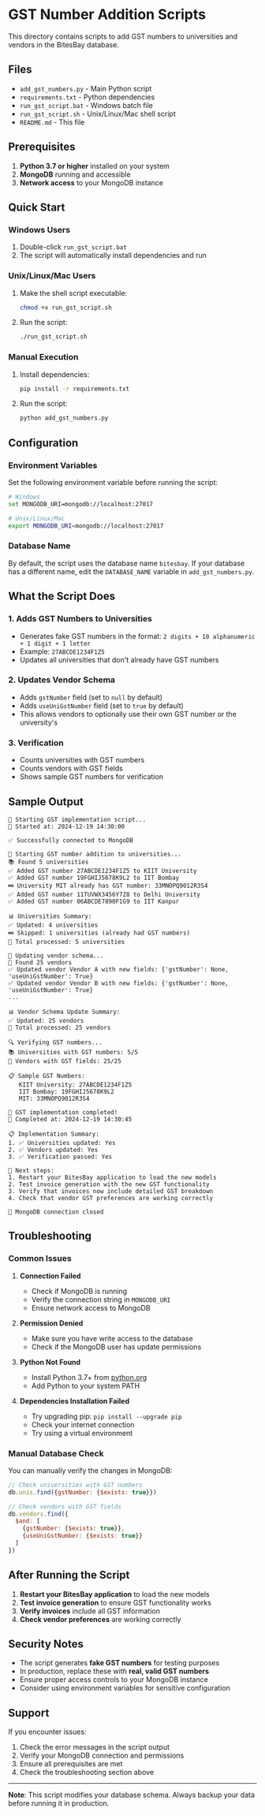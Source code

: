 # GST Number Addition Scripts

This directory contains scripts to add GST numbers to universities and vendors in the BitesBay database.

## Files

- `add_gst_numbers.py` - Main Python script
- `requirements.txt` - Python dependencies
- `run_gst_script.bat` - Windows batch file
- `run_gst_script.sh` - Unix/Linux/Mac shell script
- `README.md` - This file

## Prerequisites

1. **Python 3.7 or higher** installed on your system
2. **MongoDB** running and accessible
3. **Network access** to your MongoDB instance

## Quick Start

### Windows Users
1. Double-click `run_gst_script.bat`
2. The script will automatically install dependencies and run

### Unix/Linux/Mac Users
1. Make the shell script executable:
   ```bash
   chmod +x run_gst_script.sh
   ```
2. Run the script:
   ```bash
   ./run_gst_script.sh
   ```

### Manual Execution
1. Install dependencies:
   ```bash
   pip install -r requirements.txt
   ```
2. Run the script:
   ```bash
   python add_gst_numbers.py
   ```

## Configuration

### Environment Variables

Set the following environment variable before running the script:

```bash
# Windows
set MONGODB_URI=mongodb://localhost:27017

# Unix/Linux/Mac
export MONGODB_URI=mongodb://localhost:27017
```

### Database Name

By default, the script uses the database name `bitesbay`. If your database has a different name, edit the `DATABASE_NAME` variable in `add_gst_numbers.py`.

## What the Script Does

### 1. Adds GST Numbers to Universities
- Generates fake GST numbers in the format: `2 digits + 10 alphanumeric + 1 digit + 1 letter`
- Example: `27ABCDE1234F1Z5`
- Updates all universities that don't already have GST numbers

### 2. Updates Vendor Schema
- Adds `gstNumber` field (set to `null` by default)
- Adds `useUniGstNumber` field (set to `true` by default)
- This allows vendors to optionally use their own GST number or the university's

### 3. Verification
- Counts universities with GST numbers
- Counts vendors with GST fields
- Shows sample GST numbers for verification

## Sample Output

```
🚀 Starting GST implementation script...
📅 Started at: 2024-12-19 14:30:00

✅ Successfully connected to MongoDB

🔧 Starting GST number addition to universities...
📚 Found 5 universities
✅ Added GST number 27ABCDE1234F1Z5 to KIIT University
✅ Added GST number 19FGHIJ5678K9L2 to IIT Bombay
⏭️ University MIT already has GST number: 33MNOPQ9012R3S4
✅ Added GST number 11TUVWX3456Y7Z8 to Delhi University
✅ Added GST number 06ABCDE7890F1G9 to IIT Kanpur

📊 Universities Summary:
✅ Updated: 4 universities
⏭️ Skipped: 1 universities (already had GST numbers)
🎯 Total processed: 5 universities

🔧 Updating vendor schema...
🏪 Found 25 vendors
✅ Updated vendor Vendor A with new fields: {'gstNumber': None, 'useUniGstNumber': True}
✅ Updated vendor Vendor B with new fields: {'gstNumber': None, 'useUniGstNumber': True}
...

📊 Vendor Schema Update Summary:
✅ Updated: 25 vendors
🎯 Total processed: 25 vendors

🔍 Verifying GST numbers...
📚 Universities with GST numbers: 5/5
🏪 Vendors with GST fields: 25/25

📋 Sample GST Numbers:
   KIIT University: 27ABCDE1234F1Z5
   IIT Bombay: 19FGHIJ5678K9L2
   MIT: 33MNOPQ9012R3S4

🎉 GST implementation completed!
📅 Completed at: 2024-12-19 14:30:45

📋 Implementation Summary:
1. ✅ Universities updated: Yes
2. ✅ Vendors updated: Yes
3. ✅ Verification passed: Yes

🔧 Next steps:
1. Restart your BitesBay application to load the new models
2. Test invoice generation with the new GST functionality
3. Verify that invoices now include detailed GST breakdown
4. Check that vendor GST preferences are working correctly

🔌 MongoDB connection closed
```

## Troubleshooting

### Common Issues

1. **Connection Failed**
   - Check if MongoDB is running
   - Verify the connection string in `MONGODB_URI`
   - Ensure network access to MongoDB

2. **Permission Denied**
   - Make sure you have write access to the database
   - Check if the MongoDB user has update permissions

3. **Python Not Found**
   - Install Python 3.7+ from [python.org](https://python.org)
   - Add Python to your system PATH

4. **Dependencies Installation Failed**
   - Try upgrading pip: `pip install --upgrade pip`
   - Check your internet connection
   - Try using a virtual environment

### Manual Database Check

You can manually verify the changes in MongoDB:

```javascript
// Check universities with GST numbers
db.unis.find({gstNumber: {$exists: true}})

// Check vendors with GST fields
db.vendors.find({
  $and: [
    {gstNumber: {$exists: true}},
    {useUniGstNumber: {$exists: true}}
  ]
})
```

## After Running the Script

1. **Restart your BitesBay application** to load the new models
2. **Test invoice generation** to ensure GST functionality works
3. **Verify invoices** include all GST information
4. **Check vendor preferences** are working correctly

## Security Notes

- The script generates **fake GST numbers** for testing purposes
- In production, replace these with **real, valid GST numbers**
- Ensure proper access controls to your MongoDB instance
- Consider using environment variables for sensitive configuration

## Support

If you encounter issues:

1. Check the error messages in the script output
2. Verify your MongoDB connection and permissions
3. Ensure all prerequisites are met
4. Check the troubleshooting section above

---

**Note**: This script modifies your database schema. Always backup your data before running it in production.
